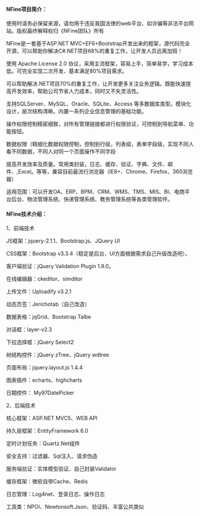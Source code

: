#### NFine项目简介：

使用时请务必保留来源，请勿用于违反我国法律的web平台、如诈骗等非法平台网站。版权最终解释权归《NFine团队》所有

NFine是一套基于ASP.NET MVC+EF6+Bootstrap开发出来的框架，源代码完全开源，可以帮助你解决C#.NET项目68%的重复工作，让开发人员远离加班！

使用 Apache License 2.0 协议，采用主流框架，容易上手，简单易学，学习成本低。可完全实现二次开发、基本满足80%项目需求。

可以帮助解决.NET项目70%的重复工作，让开发更多关注业务逻辑。既能快速提高开发效率，帮助公司节省人力成本，同时又不失灵活性。

支持SQLServer、MySQL、Oracle、SQLite、Access 等多数据库类型。模块化设计，层次结构清晰。内置一系列企业信息管理的基础功能。

操作权限控制精密细致，对所有管理链接都进行权限验证，可控制到导航菜单、功能按钮。

数据权限（精细化数据权限控制，控制到行级，列表级，表单字段级，实现不同人看不同数据，不同人对同一个页面操作不同字段

提高开发效率及质量。常用类封装，日志、缓存、验证、字典、文件、邮件、,Excel。等等，兼容目前最流行浏览器（IE8+、Chrome、Firefox、360浏览器）

适用范围：可以开发OA、ERP、BPM、CRM、WMS、TMS、MIS、BI、电商平台后台、物流管理系统、快递管理系统、教务管理系统等各类管理软件。

#### NFine技术介绍：
1、前端技术

JS框架：jquery-2.1.1、Bootstrap.js、JQuery UI

CSS框架：Bootstrap v3.3.4（稳定是后台，UI方面根据需求自己升级改造吧）。

客户端验证：jQuery Validation Plugin 1.9.0。

在线编辑器：ckeditor、simditor

上传文件：Uploadify v3.2.1

动态页签：Jerichotab（自己改造）

数据表格：jqGrid、Bootstrap Talbe

对话框：layer-v2.3

下拉选择框：jQuery Select2

树结构控件：jQuery zTree、jQuery wdtree

页面布局：jquery.layout.js 1.4.4

图表插件：echarts、highcharts

日期控件： My97DatePicker

2、后端技术

核心框架：ASP.NET MVC5、WEB API

持久层框架：EntityFramework 6.0

定时计划任务：Quartz.Net组件

安全支持：过滤器、Sql注入、请求伪造

服务端验证：实体模型验证、自己封装Validator

缓存框架：微软自带Cache、Redis

日志管理：Log4net、登录日志、操作日志

工具类：NPOI、Newtonsoft.Json、验证码、丰富公共类似
